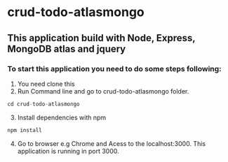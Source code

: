 # crud-todo-atlasmongo
## This application build with Node, Express, MongoDB atlas and jquery
### To start this application you need to do some steps following: 
1. You need clone this
2. Run Command line and go to crud-todo-atlasmongo folder.
```python 
cd crud-todo-atlasmongo
```
3. Install dependencies with npm 
```python
npm install
```
4. Go to browser e.g Chrome and Acess to the localhost:3000. This application is running in port 3000.


